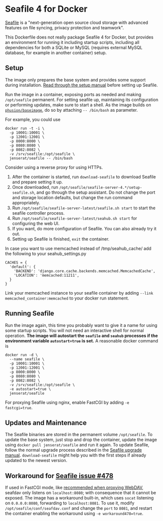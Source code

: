 # Seafile 4 for Docker

[Seafile](http://www.seafile.com/) is a "next-generation open source cloud storage
with advanced features on file syncing, privacy protection and teamwork".

This Dockerfile does not really package Seafile 4 for Docker, but provides an environment for running it including startup scripts, including all dependencies for both a SQLite or MySQL (requires external MySQL database, for example in another container) setup.

## Setup

The image only prepares the base system and provides some support during installation. [Read through the setup manual](https://github.com/haiwen/seafile/wiki/Download-and-setup-seafile-server) before setting up Seafile.

Run the image in a container, exposing ports as needed and making `/opt/seafile` permanent. For setting seafile up, maintaining its configuration or performing updates, make sure to start a shell. As the image builds on [`phusion/baseimage`](https://github.com/phusion/baseimage-docker), do so by attaching `-- /bin/bash` as parameter.


For example, you could use

    docker run -t -i \
      -p 10001:10001 \
      -p 12001:12001 \
      -p 8000:8000 \
      -p 8080:8080 \
      -p 8082:8082 \
      -v /srv/seafile:/opt/seafile \
      jenserat/seafile -- /bin/bash

Consider using a reverse proxy for using HTTPs.

1. After the container is started, run `download-seafile` to download Seafile and prepare setting it up.
2. Once downloaded, run `/opt/seafile/seafile-server-4.*/setup-seafile.sh`, and go through the setup assistant. Do not change the port and storage location defaults, but change the run command appropriately.
3. Run `/opt/seafile/seafile-server-latest/seafile.sh start` to start the seafile controller process.
3. Run `/opt/seafile/seafile-server-latest/seahub.sh start` for configuring the web UI.
4. If you want, do more configuration of Seafile. You can also already try it out.
5. Setting up Seafile is finished, `exit` the container.

In case you want to use memcached instead of /tmp/seahub_cache/ add the following to your seahub_settings.py

    CACHES = {
      'default': {
        'BACKEND': 'django.core.cache.backends.memcached.MemcachedCache',
        'LOCATION': 'memcached:11211',
      }
    }

Link your memcached instance to your seafile container by adding `--link memcached_container:memcached` to your docker run statement.

## Running Seafile

Run the image again, this time you probably want to give it a name for using some startup scripts. You will not need an interactive shell for normal operation. **The image will autostart the `seafile` and `seahub` processes if the environment variable `autostart=true` is set.** A reasonable docker command is

    docker run -d \
      --name seafile \
      -p 10001:10001 \
      -p 12001:12001 \
      -p 8000:8000 \
      -p 8080:8080 \
      -p 8082:8082 \
      -v /srv/seafile:/opt/seafile \
      -e autostart=true \
      jenserat/seafile

For proxying Seafile using nginx, enable FastCGI by adding `-e fastcgi=true`.

## Updates and Maintenance

The Seafile binaries are stored in the permanent volume `/opt/seafile`. To update the base system, just stop and drop the container, update the image using `docker pull jenserat/seafile` and run it again. To update Seafile, follow the normal upgrade process described in the [Seafile upgrade manual](https://github.com/haiwen/seafile/wiki/Upgrading-Seafile-Server). `download-seafile` might help you with the first steps if already updated to the newest version.

## Workaround for [Seafile issue #478](https://github.com/haiwen/seafile/issues/478)

If used in FastCGI mode, like [recommended when proxying WebDAV](http://manual.seafile.com/extension/webdav.html#sample-configuration-2-with-nginxapache), seafdav only listens on `localhost:8080`; with consequence that it cannot be exposed. The image has a workaround built-in, which uses `socat` listening on `0.0.0.0:8080`, forwarding to `localhost:8081`. To use it, modify `/opt/seafile/conf/seafdav.conf` and change the `port` to `8081`, and restart the container enabling the workaround using `-e workaround478=true`.
